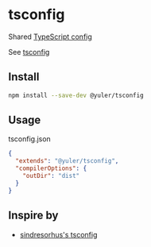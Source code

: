 # tsconfig

Shared [TypeScript config](https://www.typescriptlang.org/docs/handbook/tsconfig-json.html)

See [tsconfig](./tsconfig.json)

## Install

```bash
npm install --save-dev @yuler/tsconfig
```

## Usage

tsconfig.json

```json
{
  "extends": "@yuler/tsconfig",
  "compilerOptions": {
    "outDir": "dist"
  }
}
```

## Inspire by

- [sindresorhus's tsconfig](https://github.com/sindresorhus/tsconfig)
